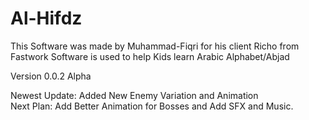# Al-Hifdz

This Software was made by Muhammad-Fiqri for his client Richo from Fastwork
Software is used to help Kids learn Arabic Alphabet/Abjad

Version 0.0.2 Alpha

Newest Update: Added New Enemy Variation and Animation<br>
Next Plan: Add Better Animation for Bosses and Add SFX and Music.
